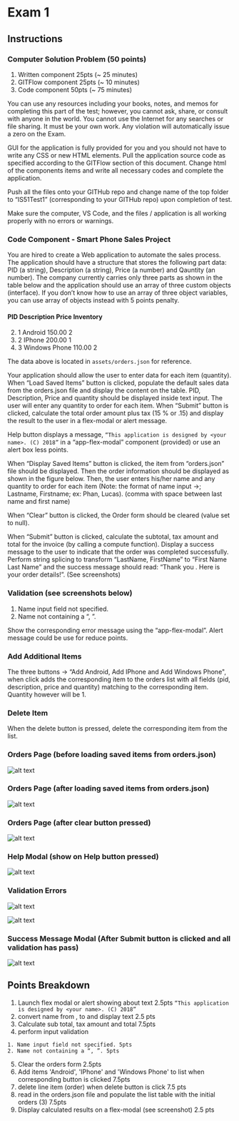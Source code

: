 # Exam 1

## Instructions

### Computer Solution Problem (50 points)

1. Written component 25pts (~ 25 minutes)
2. GITFlow component 25pts (~ 10 minutes)
3. Code component 50pts (~ 75 minutes)

You can use any resources including  your books, notes, and memos for completing this part of
the test; however, you cannot ask, share, or consult with anyone in the world. You cannot use
the Internet for any searches or file sharing. It must be your own work. Any violation will
automatically issue a zero on the Exam.

GUI for the application is fully provided for you and you should not have to write any CSS or new HTML elements. Pull the application source code as specified according to the GITFlow section of this document. Change html of the components items and write all necessary codes and complete the application.

Push all the files onto your GITHub repo and change name of the top folder to
“IS51Test1” (corresponding to your GITHub repo) upon completion of test.

Make sure the computer, VS Code, and the files / application is all working properly with no errors or warnings.

### Code Component - Smart Phone Sales Project

You are hired to create a Web application to automate the sales process. The application should have a structure that stores the following part data: PID (a string), Description (a string), Price (a number) and Qauntity (an number). The company currently carries only three parts as shown in the table below and the application should use an array of three custom objects (interface). If you don’t know how to use an array of three object variables, you can use  array of objects instead with 5 points penalty.

#### PID Description Price Inventory
2. 1 Android 150.00 2
3. 2 IPhone 200.00 1
4. 3 Windows Phone 110.00 2

The data above is located in ```assets/orders.json``` for reference. 

Your application should allow the user to enter data for each item (quantity). When “Load Saved Items” button is clicked, populate the default sales data from the orders.json file and display the content on the table. PID, Description, Price and quantity should be displayed inside text input. The user will enter any quantity to order for each item. When “Submit” button is clicked, calculate the total order amount plus tax (15 % or .15) and display the result to the user in a flex-modal or alert message.

Help button displays a message, ```“This application is designed by <your name>. (C) 2018”``` in a “app-flex-modal” component (provided) or use an alert box less points.

When “Display Saved Items” button is clicked, the item from “orders.json” file should be displayed. Then the order information should be displayed as shown in the figure
below. Then, the user enters his/her name and any quantity to order for each item (Note: the format of name input ->; Lastname, Firstname; ex: Phan, Lucas). (comma with space between last name and first name) 

When “Clear” button is clicked, the Order form should be cleared (value set to null). 

When “Submit” button is clicked, calculate the subtotal, tax amount and total for the invoice (by calling a compute function). Display a success message to the user to indicate that the order was completed successfully. Perform string splicing to transform “LastName, FirstName” to “First Name Last Name” and the success message should read: “Thank you <First Name> <Last Name>. Here is your order details!”. (See screenshots)

### Validation (see screenshots below)

1. Name input field not specified.
2. Name not containing a “, ”.

Show the corresponding error message using the “app-flex-modal”. Alert message could be use for reduce points.

### Add Additional Items

The three buttons -> “Add Android, Add IPhone and Add Windows Phone", when click adds the corresponding item to the orders list with all fields (pid, description, price and quantity) matching to the corresponding item. Quantity however will be 1.



### Delete Item

When the delete button is pressed, delete the corresponding item from the list.


### Orders Page (before loading saved items from orders.json)
![alt text](./img/1.png)

### Orders Page (after loading saved items from orders.json)
![alt text](./img/2.png)

### Orders Page (after clear button pressed)
![alt text](./img/3.png)



### Help Modal (show on Help button pressed)
![alt text](./img/4.png)

### Validation Errors

![alt text](./img/5.png)

![alt text](./img/6.png)

### Success Message Modal (After Submit button is clicked and all validation has pass)
![alt text](./img/7.png)

## Points Breakdown

1. Launch flex modal or alert showing about text 2.5pts ```“This application is designed by <your name>. (C) 2018”```
2. convert name from <Last Name>, <First Name> to <First Name> <Last Name> and display text 2.5 pts
3. Calculate sub total, tax amount and total 7.5pts
4. perform input validation
  ```
1. Name input field not specified. 5pts
2. Name not containing a “, ”. 5pts

  ```
5. Clear the orders form 2.5pts
6. Add items 'Android', 'IPhone' and 'Windows Phone' to list when corresponding button is clicked 7.5pts
7. delete line item (order) when delete button is click 7.5 pts
8. read in the orders.json file and populate the list table with the initial orders (3) 7.5pts
9. Display calculated results on a flex-modal (see screenshot) 2.5 pts